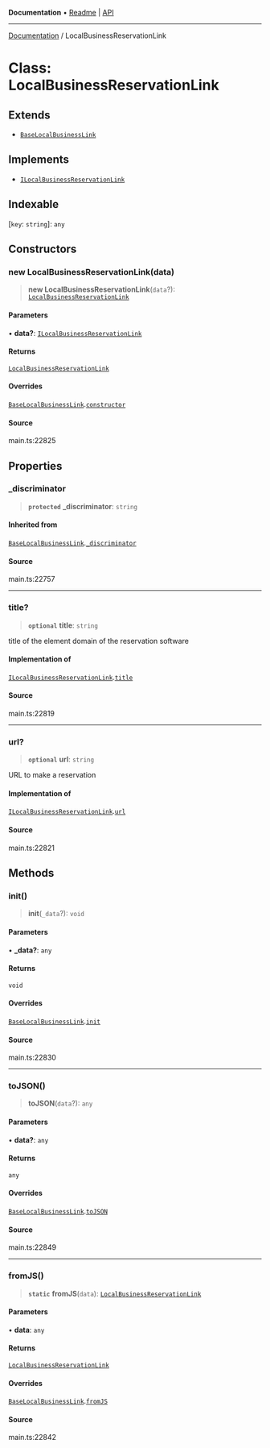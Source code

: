 **Documentation** • [Readme](../README.md) \| [API](../globals.md)

***

[Documentation](../README.md) / LocalBusinessReservationLink

# Class: LocalBusinessReservationLink

## Extends

- [`BaseLocalBusinessLink`](BaseLocalBusinessLink.md)

## Implements

- [`ILocalBusinessReservationLink`](../interfaces/ILocalBusinessReservationLink.md)

## Indexable

 \[`key`: `string`\]: `any`

## Constructors

### new LocalBusinessReservationLink(data)

> **new LocalBusinessReservationLink**(`data`?): [`LocalBusinessReservationLink`](LocalBusinessReservationLink.md)

#### Parameters

• **data?**: [`ILocalBusinessReservationLink`](../interfaces/ILocalBusinessReservationLink.md)

#### Returns

[`LocalBusinessReservationLink`](LocalBusinessReservationLink.md)

#### Overrides

[`BaseLocalBusinessLink`](BaseLocalBusinessLink.md).[`constructor`](BaseLocalBusinessLink.md#constructors)

#### Source

main.ts:22825

## Properties

### \_discriminator

> **`protected`** **\_discriminator**: `string`

#### Inherited from

[`BaseLocalBusinessLink`](BaseLocalBusinessLink.md).[`_discriminator`](BaseLocalBusinessLink.md#_discriminator)

#### Source

main.ts:22757

***

### title?

> **`optional`** **title**: `string`

title of the element
domain of the reservation software

#### Implementation of

[`ILocalBusinessReservationLink`](../interfaces/ILocalBusinessReservationLink.md).[`title`](../interfaces/ILocalBusinessReservationLink.md#title)

#### Source

main.ts:22819

***

### url?

> **`optional`** **url**: `string`

URL to make a reservation

#### Implementation of

[`ILocalBusinessReservationLink`](../interfaces/ILocalBusinessReservationLink.md).[`url`](../interfaces/ILocalBusinessReservationLink.md#url)

#### Source

main.ts:22821

## Methods

### init()

> **init**(`_data`?): `void`

#### Parameters

• **\_data?**: `any`

#### Returns

`void`

#### Overrides

[`BaseLocalBusinessLink`](BaseLocalBusinessLink.md).[`init`](BaseLocalBusinessLink.md#init)

#### Source

main.ts:22830

***

### toJSON()

> **toJSON**(`data`?): `any`

#### Parameters

• **data?**: `any`

#### Returns

`any`

#### Overrides

[`BaseLocalBusinessLink`](BaseLocalBusinessLink.md).[`toJSON`](BaseLocalBusinessLink.md#tojson)

#### Source

main.ts:22849

***

### fromJS()

> **`static`** **fromJS**(`data`): [`LocalBusinessReservationLink`](LocalBusinessReservationLink.md)

#### Parameters

• **data**: `any`

#### Returns

[`LocalBusinessReservationLink`](LocalBusinessReservationLink.md)

#### Overrides

[`BaseLocalBusinessLink`](BaseLocalBusinessLink.md).[`fromJS`](BaseLocalBusinessLink.md#fromjs)

#### Source

main.ts:22842

